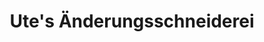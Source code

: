 ---
title: "Ute's Änderungsschneiderei"
url: /stutensee/utes-aenderungsschneiderei/
shop: Schneiderei
---
